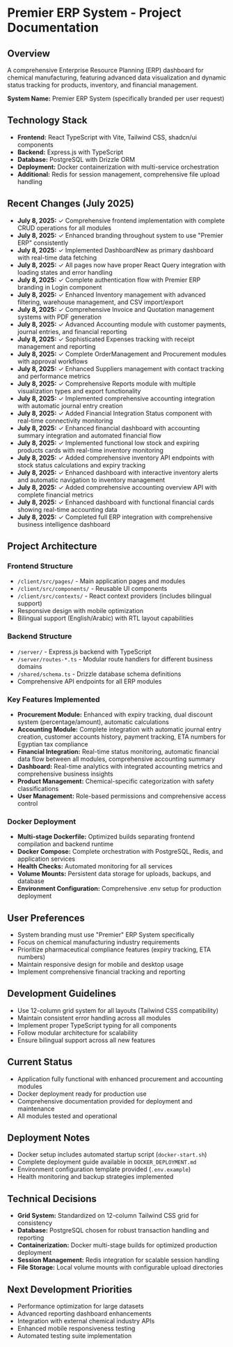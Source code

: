 # Premier ERP System - Project Documentation

## Overview
A comprehensive Enterprise Resource Planning (ERP) dashboard for chemical manufacturing, featuring advanced data visualization and dynamic status tracking for products, inventory, and financial management.

**System Name:** Premier ERP System (specifically branded per user request)

## Technology Stack
- **Frontend:** React TypeScript with Vite, Tailwind CSS, shadcn/ui components
- **Backend:** Express.js with TypeScript
- **Database:** PostgreSQL with Drizzle ORM
- **Deployment:** Docker containerization with multi-service orchestration
- **Additional:** Redis for session management, comprehensive file upload handling

## Recent Changes (July 2025)
- **July 8, 2025:** ✓ Comprehensive frontend implementation with complete CRUD operations for all modules
- **July 8, 2025:** ✓ Enhanced branding throughout system to use "Premier ERP" consistently
- **July 8, 2025:** ✓ Implemented DashboardNew as primary dashboard with real-time data fetching
- **July 8, 2025:** ✓ All pages now have proper React Query integration with loading states and error handling
- **July 8, 2025:** ✓ Complete authentication flow with Premier ERP branding in Login component
- **July 8, 2025:** ✓ Enhanced Inventory management with advanced filtering, warehouse management, and CSV import/export
- **July 8, 2025:** ✓ Comprehensive Invoice and Quotation management systems with PDF generation
- **July 8, 2025:** ✓ Advanced Accounting module with customer payments, journal entries, and financial reporting
- **July 8, 2025:** ✓ Sophisticated Expenses tracking with receipt management and reporting
- **July 8, 2025:** ✓ Complete OrderManagement and Procurement modules with approval workflows
- **July 8, 2025:** ✓ Enhanced Suppliers management with contact tracking and performance metrics
- **July 8, 2025:** ✓ Comprehensive Reports module with multiple visualization types and export functionality
- **July 8, 2025:** ✓ Implemented comprehensive accounting integration with automatic journal entry creation
- **July 8, 2025:** ✓ Added Financial Integration Status component with real-time connectivity monitoring
- **July 8, 2025:** ✓ Enhanced financial dashboard with accounting summary integration and automated financial flow
- **July 8, 2025:** ✓ Implemented functional low stock and expiring products cards with real-time inventory monitoring
- **July 8, 2025:** ✓ Added comprehensive inventory API endpoints with stock status calculations and expiry tracking
- **July 8, 2025:** ✓ Enhanced dashboard with interactive inventory alerts and automatic navigation to inventory management
- **July 8, 2025:** ✓ Added comprehensive accounting overview API with complete financial metrics
- **July 8, 2025:** ✓ Enhanced dashboard with functional financial cards showing real-time accounting data
- **July 8, 2025:** ✓ Completed full ERP integration with comprehensive business intelligence dashboard

## Project Architecture

### Frontend Structure
- `/client/src/pages/` - Main application pages and modules
- `/client/src/components/` - Reusable UI components
- `/client/src/contexts/` - React context providers (includes bilingual support)
- Responsive design with mobile optimization
- Bilingual support (English/Arabic) with RTL layout capabilities

### Backend Structure
- `/server/` - Express.js backend with TypeScript
- `/server/routes-*.ts` - Modular route handlers for different business domains
- `/shared/schema.ts` - Drizzle database schema definitions
- Comprehensive API endpoints for all ERP modules

### Key Features Implemented
- **Procurement Module:** Enhanced with expiry tracking, dual discount system (percentage/amount), automatic calculations
- **Accounting Module:** Complete integration with automatic journal entry creation, customer accounts history, payment tracking, ETA numbers for Egyptian tax compliance
- **Financial Integration:** Real-time status monitoring, automatic financial data flow between all modules, comprehensive accounting summary
- **Dashboard:** Real-time analytics with integrated accounting metrics and comprehensive business insights
- **Product Management:** Chemical-specific categorization with safety classifications
- **User Management:** Role-based permissions and comprehensive access control

### Docker Deployment
- **Multi-stage Dockerfile:** Optimized builds separating frontend compilation and backend runtime
- **Docker Compose:** Complete orchestration with PostgreSQL, Redis, and application services
- **Health Checks:** Automated monitoring for all services
- **Volume Mounts:** Persistent data storage for uploads, backups, and database
- **Environment Configuration:** Comprehensive .env setup for production deployment

## User Preferences
- System branding must use "Premier" ERP System specifically
- Focus on chemical manufacturing industry requirements
- Prioritize pharmaceutical compliance features (expiry tracking, ETA numbers)
- Maintain responsive design for mobile and desktop usage
- Implement comprehensive financial tracking and reporting

## Development Guidelines
- Use 12-column grid system for all layouts (Tailwind CSS compatibility)
- Maintain consistent error handling across all modules
- Implement proper TypeScript typing for all components
- Follow modular architecture for scalability
- Ensure bilingual support across all new features

## Current Status
- Application fully functional with enhanced procurement and accounting modules
- Docker deployment ready for production use
- Comprehensive documentation provided for deployment and maintenance
- All modules tested and operational

## Deployment Notes
- Docker setup includes automated startup script (`docker-start.sh`)
- Complete deployment guide available in `DOCKER_DEPLOYMENT.md`
- Environment configuration template provided (`.env.example`)
- Health monitoring and backup strategies implemented

## Technical Decisions
- **Grid System:** Standardized on 12-column Tailwind CSS grid for consistency
- **Database:** PostgreSQL chosen for robust transaction handling and reporting
- **Containerization:** Docker multi-stage builds for optimized production deployment
- **Session Management:** Redis integration for scalable session handling
- **File Storage:** Local volume mounts with configurable upload directories

## Next Development Priorities
- Performance optimization for large datasets
- Advanced reporting dashboard enhancements
- Integration with external chemical industry APIs
- Enhanced mobile responsiveness testing
- Automated testing suite implementation